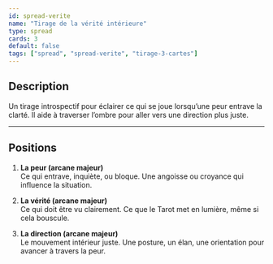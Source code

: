 ```yaml
---
id: spread-verite
name: "Tirage de la vérité intérieure"
type: spread
cards: 3
default: false
tags: ["spread", "spread-verite", "tirage-3-cartes"]
---
```


## Description

Un tirage introspectif pour éclairer ce qui se joue lorsqu’une peur entrave la clarté. Il aide à traverser l’ombre pour aller vers une direction plus juste.

---

## Positions

1. **La peur (arcane majeur)**  
Ce qui entrave, inquiète, ou bloque. Une angoisse ou croyance qui influence la situation.

2. **La vérité (arcane majeur)**  
Ce qui doit être vu clairement. Ce que le Tarot met en lumière, même si cela bouscule.

3. **La direction (arcane majeur)**  
Le mouvement intérieur juste. Une posture, un élan, une orientation pour avancer à travers la peur.
